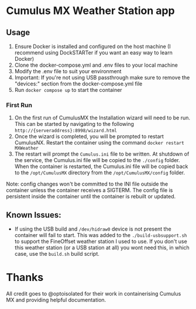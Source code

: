 # Cumulus MX Weather Station app

## Usage
1. Ensure Docker is installed and configured on the host machine (I recommend using DockSTARTer if you want an easy way to learn Docker)
2. Clone the docker-compose.yml and .env files to your local machine
3. Modify the .env file to suit your environment
4. Important: If you're not using USB passthrough make sure to remove the "devices:" section from the docker-compose.yml file
5. Run `docker compose up` to start the container

### First Run
1. On the first run of CumulusMX the Installation wizard will need to be run. This can be started by navigating to the following `http://{serveraddress}:8998/wizard.html`
2. Once the wizard is completed, you will be prompted to restart CumulusNX. Restart the container using the command `docker restart MXWeather`
3. The restart will prompt the `Cumulus.ini` file to be written. At shutdown of the service, the Cumulus.ini file will be copied to the `./config` folder. When the container is restarted, the Cumulus.ini file will be copied back to the `/opt/CumulusMX` directory from the `/opt/CumulusMX/config` folder.

Note: config changes won't be committed to the INI file outside the container unless the container receives a SIGTERM. The config file is persistent inside the container until the container is rebuilt or updated.

## Known Issues:
* If using the USB build and `/dev/hidraw0` device is not present the container will fail to start. This was added to the `./build-usbsupport.sh` to support the FineOffset weather station I used to use. 
  If you don't use this weather station (or a USB station at all) you wont need this, in which case, use the `build.sh` build script.

# Thanks

All credit goes to @optoisolated for their work in containerising Cumulus MX and providing helpful documentation. 
